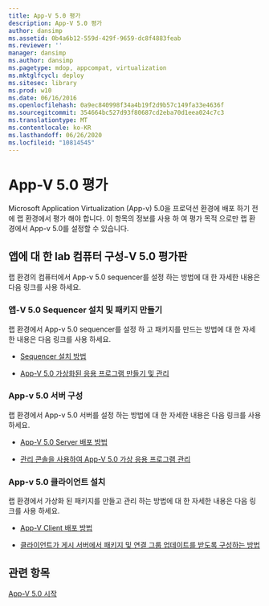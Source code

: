 ```yaml
---
title: App-V 5.0 평가
description: App-V 5.0 평가
author: dansimp
ms.assetid: 0b4a6b12-559d-429f-9659-dc8f4883feab
ms.reviewer: ''
manager: dansimp
ms.author: dansimp
ms.pagetype: mdop, appcompat, virtualization
ms.mktglfcycl: deploy
ms.sitesec: library
ms.prod: w10
ms.date: 06/16/2016
ms.openlocfilehash: 0a9ec840998f34a4b19f2d9b57c149fa33e4636f
ms.sourcegitcommit: 354664bc527d93f80687cd2eba70d1eea024c7c3
ms.translationtype: MT
ms.contentlocale: ko-KR
ms.lasthandoff: 06/26/2020
ms.locfileid: "10814545"
---
```

# App-V 5.0 평가


Microsoft Application Virtualization (App-v) 5.0을 프로덕션 환경에 배포 하기 전에 랩 환경에서 평가 해야 합니다. 이 항목의 정보를 사용 하 여 평가 목적 으로만 랩 환경에서 App-v 5.0를 설정할 수 있습니다.

## 앱에 대 한 lab 컴퓨터 구성-V 5.0 평가판


랩 환경의 컴퓨터에서 App-v 5.0 sequencer를 설정 하는 방법에 대 한 자세한 내용은 다음 링크를 사용 하세요.

### 앱-V 5.0 Sequencer 설치 및 패키지 만들기

랩 환경에서 App-v 5.0 sequencer를 설정 하 고 패키지를 만드는 방법에 대 한 자세한 내용은 다음 링크를 사용 하세요.

-   [Sequencer 설치 방법](how-to-install-the-sequencer-beta-gb18030.md)

-   [App-V 5.0 가상화된 응용 프로그램 만들기 및 관리](creating-and-managing-app-v-50-virtualized-applications.md)

### <a href="" id="configuring-the-app-v-5-0-server-"></a>App-v 5.0 서버 구성

랩 환경에서 App-v 5.0 서버를 설정 하는 방법에 대 한 자세한 내용은 다음 링크를 사용 하세요.

-   [App-V 5.0 Server 배포 방법](how-to-deploy-the-app-v-50-server-50sp3.md)

-   [관리 콘솔을 사용하여 App-V 5.0 가상 응용 프로그램 관리](administering-app-v-50-virtual-applications-by-using-the-management-console.md)

### App-v 5.0 클라이언트 설치

랩 환경에서 가상화 된 패키지를 만들고 관리 하는 방법에 대 한 자세한 내용은 다음 링크를 사용 하세요.

-   [App-V Client 배포 방법](how-to-deploy-the-app-v-client-gb18030.md)

-   [클라이언트가 게시 서버에서 패키지 및 연결 그룹 업데이트를 받도록 구성하는 방법](how-to-configure-the-client-to-receive-package-and-connection-groups-updates-from-the-publishing-server-beta.md)






## 관련 항목


[App-V 5.0 시작](getting-started-with-app-v-50--rtm.md)

 

 





